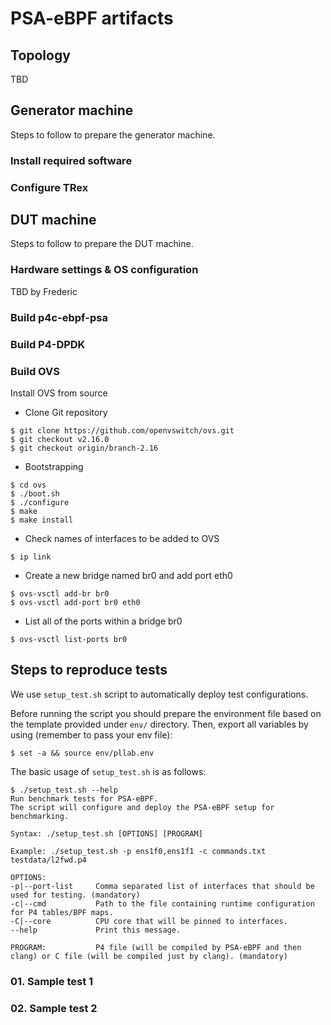 # PSA-eBPF artifacts

## Topology

TBD

## Generator machine

Steps to follow to prepare the generator machine. 

### Install required software

### Configure TRex

## DUT machine

Steps to follow to prepare the DUT machine. 

### Hardware settings & OS configuration

TBD by Frederic

### Build p4c-ebpf-psa

### Build P4-DPDK

### Build OVS

Install OVS from source

- Clone Git repository

```
$ git clone https://github.com/openvswitch/ovs.git
$ git checkout v2.16.0
$ git checkout origin/branch-2.16
```

- Bootstrapping

```
$ cd ovs
$ ./boot.sh
$ ./configure
$ make
$ make install
```

- Check names of interfaces to be added to OVS

```
$ ip link
```

- Create a new bridge named br0 and add port eth0

```
$ ovs-vsctl add-br br0
$ ovs-vsctl add-port br0 eth0
```

- List all of the ports within a bridge br0

```
$ ovs-vsctl list-ports br0
```

## Steps to reproduce tests

We use `setup_test.sh` script to automatically deploy test configurations. 

Before running the script you should prepare the environment file based on the template provided under `env/` directory.
Then, export all variables by using (remember to pass your env file):

```
$ set -a && source env/pllab.env
``` 

The basic usage of `setup_test.sh` is as follows:

```
$ ./setup_test.sh --help
Run benchmark tests for PSA-eBPF.
The script will configure and deploy the PSA-eBPF setup for benchmarking.

Syntax: ./setup_test.sh [OPTIONS] [PROGRAM]

Example: ./setup_test.sh -p ens1f0,ens1f1 -c commands.txt testdata/l2fwd.p4

OPTIONS:
-p|--port-list     Comma separated list of interfaces that should be used for testing. (mandatory)
-c|--cmd           Path to the file containing runtime configuration for P4 tables/BPF maps.
-C|--core          CPU core that will be pinned to interfaces.
--help             Print this message.

PROGRAM:           P4 file (will be compiled by PSA-eBPF and then clang) or C file (will be compiled just by clang). (mandatory)

```

### 01. Sample test 1

### 02. Sample test 2
